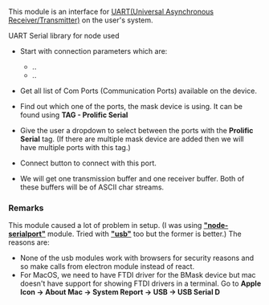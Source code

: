 This module is an interface for [UART(Universal Asynchronous Receiver/Transmitter)](https://en.wikipedia.org/wiki/Universal_asynchronous_receiver-transmitter) on the user's system. 

UART Serial library for node used 

* Start with connection parameters which are:
  * ..
  * ..

* Get all list of Com Ports (Communication Ports) available on the device.

* Find out which one of the ports, the mask device is using. It can be found using **TAG - Prolific Serial**

* Give the user a dropdown to select between the ports with the **Prolific Serial** tag. (If there are multiple mask device are added then we will have multiple ports with this tag.)

* Connect button to connect with this port.

* We will get one transmission buffer and one receiver buffer. Both of these buffers will be of ASCII char streams.


### Remarks

This module caused a lot of problem in setup. (I was using [**"node-serialport"**](https://github.com/node-serialport/node-serialport) module. Tried with [**"usb"**](https://github.com/tessel/node-usb) too but the former is better.) 
The reasons are:
 - None of the usb modules work with browsers for security reasons and so make calls from electron module instead of react.
 - For MacOS, we need to have FTDI driver for the BMask device but mac doesn't have support for showing FTDI drivers in a terminal. Go to **Apple Icon -> About Mac -> System Report -> USB -> USB Serial D**






